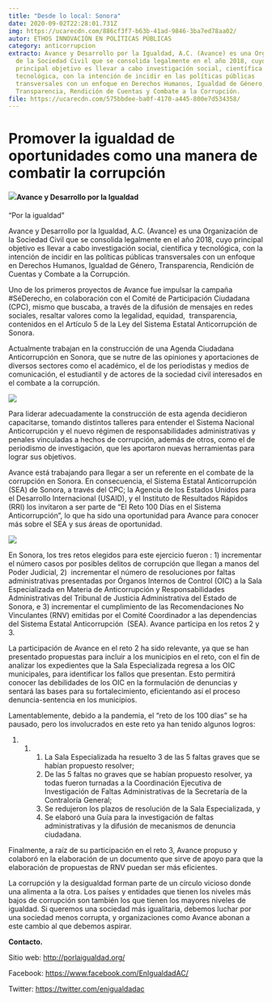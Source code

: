 ```yaml
---
title: "Desde lo local: Sonora"
date: 2020-09-02T22:28:01.731Z
img: https://ucarecdn.com/886cf3f7-b63b-41ad-9846-3ba7ed78aa02/
autor: ETHOS INNOVACIÓN EN POLÍTICAS PÚBLICAS
category: anticorrupcion
extracto: Avance y Desarrollo por la Igualdad, A.C. (Avance) es una Organización
  de la Sociedad Civil que se consolida legalmente en el año 2018, cuyo
  principal objetivo es llevar a cabo investigación social, científica y
  tecnológica, con la intención de incidir en las políticas públicas
  transversales con un enfoque en Derechos Humanos, Igualdad de Género,
  Transparencia, Rendición de Cuentas y Combate a la Corrupción.
file: https://ucarecdn.com/575bbdee-ba0f-4170-a445-800e7d534358/
---
```

<!--StartFragment-->

# Promover la igualdad de oportunidades como una manera de combatir la corrupción

#### [![](https://www.ethos.org.mx/wp-content/uploads/2020/08/1-Logo-Avance-y-Desarrollo-A.C-4.png)](https://www.ethos.org.mx/wp-content/uploads/2020/08/1-Logo-Avance-y-Desarrollo-A.C-4.png)Avance y Desarrollo por la Igualdad 

“Por la igualdad”

Avance y Desarrollo por la Igualdad, A.C. (Avance) es una Organización de la Sociedad Civil que se consolida legalmente en el año 2018, cuyo principal objetivo es llevar a cabo investigación social, científica y tecnológica, con la intención de incidir en las políticas públicas transversales con un enfoque en Derechos Humanos, Igualdad de Género, Transparencia, Rendición de Cuentas y Combate a la Corrupción.

Uno de los primeros proyectos de Avance fue impulsar la campaña #SéDerecho, en colaboración con el Comité de Participación Ciudadana (CPC), mismo que buscaba, a través de la difusión de mensajes en redes sociales, resaltar valores como la legalidad, equidad,  transparencia, contenidos en el Artículo 5 de la Ley del Sistema Estatal Anticorrupción de Sonora. 

Actualmente trabajan en la construcción de una Agenda Ciudadana Anticorrupción en Sonora, que se nutre de las opiniones y aportaciones de diversos sectores como el académico, el de los periodistas y medios de comunicación, el estudiantil y de actores de la sociedad civil interesados en el combate a la corrupción.

[![](https://www.ethos.org.mx/wp-content/uploads/2020/08/Reuniones-coparmex.jpg)](https://www.ethos.org.mx/wp-content/uploads/2020/08/Reuniones-coparmex.jpg)

Para liderar adecuadamente la construcción de esta agenda decidieron capacitarse, tomando distintos talleres para entender el Sistema Nacional Anticorrupción y el nuevo régimen de responsabilidades administrativas y penales vinculadas a hechos de corrupción, además de otros, como el de periodismo de investigación, que les aportaron nuevas herramientas para lograr sus objetivos.

Avance está trabajando para llegar a ser un referente en el combate de la corrupción en Sonora. En consecuencia, el Sistema Estatal Anticorrupción (SEA) de Sonora, a través del CPC; la Agencia de los Estados Unidos para el Desarrollo Internacional (USAID), y el Instituto de Resultados Rápidos (RRI) los invitaron a ser parte de “El Reto 100 Días en el Sistema Anticorrupción”, lo que ha sido una oportunidad para Avance para conocer más sobre el SEA y sus áreas de oportunidad.

[![](https://www.ethos.org.mx/wp-content/uploads/2020/08/Evento-reto.jpg)](https://www.ethos.org.mx/wp-content/uploads/2020/08/Evento-reto.jpg)

En Sonora, los tres retos elegidos para este ejercicio fueron : 1) incrementar el número casos por posibles delitos de corrupción que llegan a manos del Poder Judicial, 2)  incrementar el número de resoluciones por faltas administrativas presentadas por Órganos Internos de Control (OIC) a la Sala Especializada en Materia de Anticorrupción y Responsabilidades Administrativas del Tribunal de Justicia Administrativa del Estado de Sonora, e 3) incrementar el cumplimiento de las Recomendaciones No Vinculantes (RNV) emitidas por el Comité Coordinador a las dependencias del Sistema Estatal Anticorrupción  (SEA). Avance participa en los retos 2 y 3.

La participación de Avance en el reto 2 ha sido relevante, ya que se han presentado propuestas para incluir a los municipios en el reto, con el fin de analizar los expedientes que la Sala Especializada regresa a los OIC municipales, para identificar los fallos que presentan. Esto permitirá conocer las debilidades de los OIC en la formulación de denuncias y sentará las bases para su fortalecimiento, eficientando así el proceso denuncia-sentencia en los municipios.

Lamentablemente, debido a la pandemia, el “reto de los 100 días” se ha pausado, pero los involucrados en este reto ya han tenido algunos logros:  

1. 1. 1. La Sala Especializada ha resuelto 3 de las 5 faltas graves que se habían propuesto resolver;
      2. De las 5 faltas no graves que se habían propuesto resolver, ya todas fueron turnadas a la Coordinación Ejecutiva de Investigación de Faltas Administrativas de la Secretaría de la Contraloría General;
      3. Se redujeron los plazos de resolución de la Sala Especializada, y
      4. Se elaboró una Guía para la investigación de faltas administrativas y la difusión de mecanismos de denuncia ciudadana.

Finalmente, a raíz de su participación en el reto 3, Avance propuso y colaboró en la elaboración de un documento que sirve de apoyo para que la elaboración de propuestas de RNV puedan ser más eficientes.

La corrupción y la desigualdad forman parte de un círculo vicioso donde una alimenta a la otra. Los países y entidades que tienen los niveles más bajos de corrupción son también los que tienen los mayores niveles de igualdad. Si queremos una sociedad más igualitaria, debemos luchar por una sociedad menos corrupta, y organizaciones como Avance abonan a este cambio al que debemos aspirar.

**Contacto.**

Sitio web: <http://porlaigualdad.org/>

Facebook: <https://www.facebook.com/EnIgualdadAC/>

Twitter: <https://twitter.com/enigualdadac>

<!--EndFragment-->
